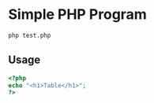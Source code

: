 # Simple PHP Program


```bash
php test.php
```

## Usage

```php
<?php
echo "<h1>Table</h1>";
?>
```
